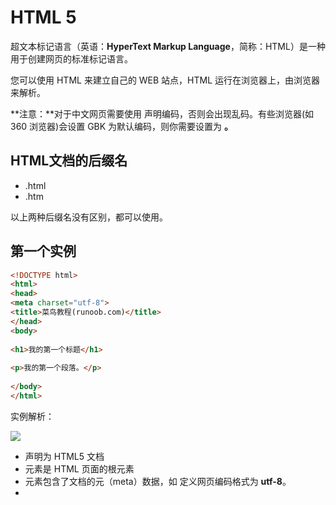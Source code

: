 # HTML 5

超文本标记语言（英语：**HyperText Markup Language**，简称：HTML）是一种用于创建网页的标准标记语言。

您可以使用 HTML 来建立自己的 WEB 站点，HTML 运行在浏览器上，由浏览器来解析。

**注意：**对于中文网页需要使用 **<meta charset="utf-8">** 声明编码，否则会出现乱码。有些浏览器(如 360 浏览器)会设置 GBK 为默认编码，则你需要设置为 **<meta charset="gbk">。**

## HTML文档的后缀名

- .html
- .htm

以上两种后缀名没有区别，都可以使用。

## 第一个实例

```html
<!DOCTYPE html>
<html>
<head>
<meta charset="utf-8">
<title>菜鸟教程(runoob.com)</title>
</head>
<body>
 
<h1>我的第一个标题</h1>
 
<p>我的第一个段落。</p>
 
</body>
</html>
```

实例解析：

![](https://www.runoob.com/wp-content/uploads/2013/06/02A7DD95-22B4-4FB9-B994-DDB5393F7F03.jpg)

- **<!DOCTYPE html>** 声明为 HTML5 文档
- **<html>** 元素是 HTML 页面的根元素
- **<head>** 元素包含了文档的元（meta）数据，如 **<meta charset="utf-8">** 定义网页编码格式为 **utf-8**。
- **<title>** 元素描述了文档的标题
- **<body>** 元素包含了可见的页面内容
- **<h1>** 元素定义一个大标题
- **<p>** 元素定义一个段落

**注：**在浏览器的页面上使用键盘上的 F12 按键开启调试模式，就可以看到组成标签。

## 什么是HTML?

HTML 是用来描述网页的一种语言。

- HTML 指的是超文本标记语言: **H**yper**T**ext **M**arkup **L**anguage
- HTML 不是一种编程语言，而是一种**标记**语言
- 标记语言是一套**标记标签** (markup tag)
- HTML 使用标记标签来**描述**网页
- HTML 文档包含了HTML **标签**及**文本**内容
- HTML文档也叫做 **web 页面**

## HTML 标签

HTML 标记标签通常被称为 HTML 标签 (HTML tag)。

- HTML 标签是由 *尖括号* 包围的关键词，比如 <html>
- HTML 标签通常是 *成对出现* 的，比如  `<b>` 和 `</b>`
- 标签对中的第一个标签是 *开始标签*，第二个标签是 *结束标签*
- 开始和结束标签也被称为 *开放标签* 和 *闭合标签*

`<标签>内容</标签>`

## HTML 网页结构

下面是一个可视化的HTML页面结构：

![image-20220809163853558](https://s2.loli.net/2022/08/09/tQkXIyfFT3cNmlj.png)

**Tips：**  只有 <body> 区域 (白色部分) 才会在浏览器中显示。

## HTTP

超文本传输协议：HyperText Transfer Protocol

## HTML版本

从初期的网络诞生后，已经出现了许多HTML版本:

| 版本      | 发布时间 |
| :-------- | :------- |
| HTML      | 1991     |
| HTML+     | 1993     |
| HTML 2.0  | 1995     |
| HTML 3.2  | 1997     |
| HTML 4.01 | 1999     |
| XHTML 1.0 | 2000     |
| HTML5     | 2012     |
| XHTML5    | 2013     |

## <!DOCTYPE> 声明

<!DOCTYPE>声明有助于浏览器中正确显示网页。

网络上有很多不同的文件，如果能够正确声明HTML的版本，浏览器就能正确显示网页内容。

doctype 声明是不区分大小写的，以下方式均可：

```html
<!DOCTYPE html>

<!DOCTYPE HTML>

<!doctype html>

<!Doctype Html>
```

## 通用声明

```html
HTML5

<!DOCTYPE html>

HTML 4.01

<!DOCTYPE HTML PUBLIC "-//W3C//DTD HTML 4.01 Transitional//EN"
"http://www.w3.org/TR/html4/loose.dtd">

XHTML 1.0

<!DOCTYPE html PUBLIC "-//W3C//DTD XHTML 1.0 Transitional//EN"
"http://www.w3.org/TR/xhtml1/DTD/xhtml1-transitional.dtd">
```

查看完整网页声明类型 [DOCTYPE 参考手册](https://www.runoob.com/tags/tag-doctype.html)。

## 字符集

<meta charset="utf-8">

字符集用 `meta` 标签定义，meta 表示”元“。”元“配置就是表示基本的配置项目。

`meta` 还可以设置关键字和页面描述

```html
<meta name="description"
    content="腾讯网从2003年创立至今，已经成为集新闻信息，区域垂直生活服务、社会化媒体资讯和产品为一体的互联网媒体平台。腾讯网下设新闻、科技、财经、娱乐、体育、汽车、时尚等多个频道，充分满足用户对不同类型资讯的需求。同时专注不同领域内容，打造精品栏目，并顺应技术发展趋势，推出网络直播等创新形式，改变了用户获取资讯的方式和习惯。" />
```

```html
<meta name="" content="" />
```

## head

`<head>` 标签用于定义文档的头部，它是所有头部元素的容器。

`<head>` 中的元素可以引用脚本、指示浏览器在哪里找到样式表，提供元素等等。

以下标签可以用在 head 部分：<basc> , <link> , <meta> , <script> , <style> , <title> 

其中 `<title>` 是 head 部分唯一必须的部分。

## meta

- **声明网页解析编码格式**

```html
<meta charset="utf-8">
```

- **网页自适应**

```html
<meta name="viewport" content="width=device-width, initial-scale=1.0"
```

- **搜索优化**

```html
<mata name="keywords" content="Web开发,HTML5,CSS3">
<meta name="description" content="实例演示，描述内容。">
<meta name="author" content = "Jacob-xyb">
```

- **网页自动跳转**

```html
<meta http-equiv="refresh" content="5"; https://space.bilibili.com/12502993>
```





# HTML 基础

## HTML 语法特性

1. HTML 对换行不敏感，对 tab 不敏感，只在乎标签的嵌套结构。
2. 空白折叠现象：HTML中的所有文字之间，如果有空格，换行，tab 都将被折叠为一个空格显示。

## HTML h1-h6

HTML 标题（Heading）是通过<h1> - <h6> 标签来定义的。

```html
<!DOCTYPE html>
<html>
<head>
<meta charset="utf-8">
<title>Jacob-xyb</title>
</head>
<body>

<h1>这是标题 1</h1>
<h2>这是标题 2</h2>
<h3>这是标题 3</h3>
<h4>这是标题 4</h4>
<h5>这是标题 5</h5>
<h6>这是标题 6</h6>

</body>
</html>
```

### HTML 水平线

`<hr>` 标签在 HTML 页面中创建水平线。

hr 元素可用于分隔内容。

### HTML 注释

可以将注释插入 HTML 代码中，这样可以提高其可读性，使代码更易被人理解。浏览器会忽略注释，也不会显示它们。

注释写法如下:

```html
<!-- 这是一个注释 -->
```

### HTML 标题大小与字体大小的关系

```html
<!DOCTYPE html>
<html>
    <head>
        <meta http-equiv="Content-Type" content="text/html;charset=UTF-8">
        <title>Document</title>
    </head>
    <h1>这是1号标题</h1>
    <font size="6">这是6号字体文本</font>

    <h2>这是2号标题</h2>
    <font size="5">这是5号字体文本</font>

    <h3>这是3号标题</h3>
    <font size="4">这是4号字体文本</font>

    <h4>这是4号标题</h4>
    <font size="3">这是3号字体文本</font>

    <h5>这是5号标题</h5>
    <font size="2">这是2号字体文本</font>

    <h6>这是6号标题</h6>
    <font size="1">这是1号字体文本</font>
</html>
```

![image-20220811231933054](https://s2.loli.net/2022/08/11/eioMubz6rUOQBfJ.png)

## HTML 段落

HTML 段落是通过标签 <p> 来定义的。

**p** 是指：段落 **paragraph**

HTML 标签是分等级的，HTML 将所有的标签分为两种：容器级和文本级。

容器级标签：可以放置任何内容；

文本级标签：只能放置**文字**、**图片**、**表单**元素。

```html
<!DOCTYPE html>
<html>
<head>
<meta charset="utf-8">
<title>Jacob-xyb</title>
</head>
<body>

<p>这是一个段落。</p>
<p>这是一个段落。</p>
<p>这是一个段落。</p>

</body>
</html>
```

### 段落是不能嵌套的

如果将代码写成这样：

```html
<!DOCTYPE html>
<html>
<head>
<meta charset="utf-8">
<title>Jacob-xyb</title>
</head>
<body>

<p>这是一个段落。</p>
<p>段落是不能嵌套的
    <h1>这是一个h1标题</h1>
</p>
<p>这是一个段落。</p>
<p>这是一个段落。</p>

</body>
</html>
```

在浏览器中会自动改变源码：

![image-20220811200630224](https://s2.loli.net/2022/08/11/glAbCLDqpOEm64x.png)

上述案例是遇到 `<h>` 会自动帮助补全 `<p>`

但是如果 `</h>` 后直接接文字就会出现无法意料的情况：

```html
<!DOCTYPE html>
<html>
<head>
<meta charset="utf-8">
<title>Jacob-xyb</title>
</head>
<body>

<p>这是一个段落。</p>
<p>段落是不能嵌套的
    <h1>这是一个h1标题</h1>
</p>
<p><h2>这是一个h2标题</h2>
检查是否能正常显示</p>
<p>这是一个段落。</p>

</body>
</html>
```

![image-20220811201742953](https://s2.loli.net/2022/08/11/RxwP5eqMo4DrJzZ.png)

虽然能正常显示网页，但是浏览器处理的源码格式已经乱了：

![image-20220811201837030](https://s2.loli.net/2022/08/11/Iku1CplfUOnGENY.png)

## HTML 图像

HTML 图像是通过标签 <img> 来定义的.

页面上能够插入的图片类型：jpg(jpeg)、gif、png、bmp

不能插入的图片类型：psd、ai

**q1:为什么 img 是单标签而不是标签对？**

因为如果是标签对，里面就包含内容，标签对就是对内容增加语义，而图片就是一个图片。

```html
<!DOCTYPE html>
<html>
<head>
<meta charset="utf-8">
<title>Jacob-xyb</title>
</head>
<body>

<img src="./images/github_logo.png" alt="github logo"/>

</body>
</html>
```

**注意：** 图像的名称和尺寸是以属性的形式提供的。

### HTML 图像属性

**src**: 就是图像的来源；

**alt**: [alternate 替代] 当这个图片无法被显示时，出现的替代文字（有的浏览器不支持）

## HTML 元素

HTML 文档由 HTML 元素定义。

| 开始标签 *               | 元素内容     | 结束标签 * |
| :----------------------- | :----------- | :--------- |
| `<p>`                    | 这是一个段落 | `</p>`     |
| `<a href="default.htm">` | 这是一个链接 | `</a>`     |
| `<br>`  [blank row]      | 换行         |            |

**Tips:** 开始标签常被称为**起始标签（opening tag）**，结束标签常称为**闭合标签（closing tag）**。

### HTML 元素语法

- HTML 元素以**开始标签**起始
- HTML 元素以**结束标签**终止
- **元素的内容**是开始标签与结束标签之间的内容
- 某些 HTML 元素具有**空内容（empty content）**
- 空元素**在开始标签中进行关闭**（以开始标签的结束而结束）
- 大多数 HTML 元素可拥有**属性**

### 嵌套的 HTML 元素

大多数 HTML 元素可以嵌套（HTML 元素可以包含其他 HTML 元素）。

HTML 文档由相互嵌套的 HTML 元素构成。

### HTML 文档实例解析

```html
<!DOCTYPE html>
<html>

<body>
<p>这是第一个段落。</p>
</body>

</html>
```

以上实例包含了三个 HTML 元素。

- `<p>` 元素:

```html
<p>这是第一个段落。</p>
```

这个 <p> 元素定义了 HTML 文档中的一个段落。
这个元素拥有一个开始标签 <p> 以及一个结束标签 </p>.
元素内容是: 这是第一个段落。

- `<body>` 元素:

```html
<body>
<p>这是第一个段落。</p>
</body>
```

<body> 元素定义了 HTML 文档的主体。
这个元素拥有一个开始标签 <body> 以及一个结束标签 </body>。
元素内容是另一个 HTML 元素（p 元素）。

- `<html>`  元素：

```html
<html>

<body>
<p>这是第一个段落。</p>
</body>

</html>
```

<html> 元素定义了整个 HTML 文档。
这个元素拥有一个开始标签 <html> ，以及一个结束标签 </html>.
元素内容是另一个 HTML 元素（body 元素）。

### 不要忘记结束标签

即使您忘记了使用结束标签，大多数浏览器也会正确地显示 HTML：

<p>这是一个段落<p>这是一个段落

以上实例在浏览器中也能正常显示，因为关闭标签是可选的。

但不要依赖这种做法。忘记使用结束标签会产生不可预料的结果或错误。

## HTML 超级链接

一个网站，是由很多HTML网页组成的。 HTML 网页之间能够相互跳转，点击超链接，形成“网”。

`<a href="default.htm"> </a>`

**a**: [anchor 锚]

**href**: [hypertext reference 超文本地址] 

**title**: 悬停文本

**target**:  "_blank" 新弹窗；

```html
<!DOCTYPE html>
<html>
<head>
<meta charset="utf-8">
<title>Jacob-xyb</title>
</head>
<body>

<a href="005_HTML图像.html">这是一个超链接</a>
<br>
<a href="005_HTML图像.html" title="这也是个超链接" target="_blank"><img src="images/github_logo.png" alt=""></a>


</body>
</html>
```

## HTML 页面锚点

```html
<!DOCTYPE html>
<html>
<head>
	<meta http-equiv="Content-Type" content="text/html;charset=UTF-8">
	<title>Document</title>
</head>
<body>
	<a href="#工作经验">点击我就查看工作经验</a>
	<a href="#wdzp">点击我就查看我的作品</a>

	<h1>个人简介</h1>
	<h2>基本信息</h2>
	<p>基本信息基本信息... 基本信息基本信息</p>

	<h2><a id="工作经验">工作经验</a></h2>
	<p>工作经验工作经验...工作经验工作经验</p>

	<h2><a name="wdzp">我的作品</a></h2>
	<p>我的作品我的作品...我的作品我的作品</p>
</body>
</html>
```

## HTML 样式

style 元素可以出现在 HTML 文档中的各个部分，一个文档可以包含多个 style 元素

### HTML 的 style 属性

style 属性的作用：

**提供了一种改变所有 HTML 元素的样式的通用方法。**

样式是 HTML 4 引入的，它是一种新的首选的改变 HTML 元素样式的方式。通过 HTML 样式，能够通过使用 style 属性直接将样式添加到  HTML 元素，或者间接地在独立的样式表中（CSS 文件）进行定义。

**不赞成使用的标签和属性**

在 HTML 4 中，有若干的标签和属性是被废弃的。被废弃（Deprecated）的意思是在未来版本的 HTML 和 XHTML  中将不支持这些标签和属性。

这里传达的信息很明确：请避免使用这些被废弃的标签和属性！

**应该避免使用下面这些标签和属性：**

| 标签                 | 描述               |
| -------------------- | ------------------ |
| <center>             | 定义居中的内容。   |
| <font> 和 <basefont> | 定义 HTML 字体。   |
| <s> 和 <strike>      | 定义删除线文本     |
| <u>                  | 定义下划线文本     |
| **属性**             | **描述**           |
| align                | 定义文本的对齐方式 |
| bgcolor              | 定义背景颜色       |
| color                | 定义文本颜色       |

对于以上这些标签和属性：请使用样式代替！

```html
<!DOCTYPE html>
<html>
    <head>
        <meta charset="utf-8">
    </head>
    <!-- <body bgcolor="red"> -->
    <body>
        <h1>标题不赞成使用的标签和属性</h1>
        <center> 居中的文本 </center>
        <font color="red">文本加颜色(暂时不知道如何加背景色)</font>
        <h5><font face="verdana">设置字体</font></h5>
        <p><font face="arial" color="red" size="5">设置字体大小</font></p>
        <h1>标题对应的样式写法</h1>
        <p style="text-align:center">居中的文本</p>
        <p style="background-color:red;color:yellow">文本加颜色和背景色</p>
        <h5 style="font-family:verdana">设置字体</h5>
        <p style="font-family:arial;color:red;font-size:20px;">设置字体大小</p>
    </body>
</html>
```

![image-20220813172238083](https://s2.loli.net/2022/08/13/ZA6jGepTPLB4wfC.png)

### HTML5 的 style 属性

| 属性   | 值                                                           | 描述                                                         |
| ------ | ------------------------------------------------------------ | ------------------------------------------------------------ |
| media  | screen、tty、tv、projection、handheld、print、braille、aural、all | 指定样式适用的，媒体                                         |
| scoped | scoped                                                       | 指定样式的作用范围(如果使用该属性，则样式仅仅应用到 style 元素的父元素及其子元素) |
| type   | text/css                                                     | 指定样式的类型                                               |

## HTML 列表

### 无序列表

无序列表是一个项目的列表，此列项目使用粗体圆点（典型的小黑圆圈）进行标记。

无序列表始于 <ul> 标签。每个列表项始于 <li>。

**ul**: [unordered list 无序列表]

**li**: [list item 列表项]

```html
<ul>
<li>Coffee</li>
<li>Milk</li>
</ul>
```

实例：

```html
<!DOCTYPE html>
<html>
<head>
    <meta charset="utf-8">
	<title>Document</title>
</head>
<body>
	<h3>习大大专著</h3>
	<ul>
		<li>
			<h4>习近平谈治国理政</h4>
			<p>¥49.00</p>
			<p>《习近平谈治国理政》谈中国、论世界，为各国读者开启了一扇观察和感知中国的窗口。阅读这本书，可以了解以习近平同志为总书记的党中央治国理念和执政方略，品味悠长醇厚的中国历史文化，感受当</p>
		</li>
		<li>
			<h4>习近平用典</h4>
			<p>¥23.60</p>
			<p>人民日报社社长杨振武主持编写并作序，人民日报社副总编辑卢新宁组织撰写解读文字，旨在对习近平总书记重要讲话（文章）引用典故的现实意义进行解读，对典故的背景义</p>
		</li>
		<li>
			<h4>摆脱贫困</h4>
			<p>26.00</p>
			<p>追本溯源 融会贯通	深入学习贯彻习近平总书记系列重要讲话精神	推动学习贯彻向广度深度拓展	习近平总书记**部个人专著	时隔22年后重印发行</p>
		</li>
	</ul>
</body>
</html>
```

![image-20220813222246961](https://s2.loli.net/2022/08/13/7aRVnPTHOuvJhbt.png)

### 有序列表

同样，有序列表也是一列项目，列表项目使用数字进行标记。

有序列表始于 <ol> 标签。每个列表项始于 <li> 标签。

**ol**: [ordered list 有序列表]

**li**: [list item 列表项]

```html
<ol>
<li>Coffee</li>
<li>Milk</li>
</ol>
```

### 定义列表

自定义列表不仅仅是一列项目，而是项目及其注释的组合。

自定义列表以 <dl> 标签开始。每个自定义列表项以 <dt> 开始。每个自定义列表项的定义以 <dd>  开始。

**dl**: [definition list 定义列表] 

**dt**: [definition title 定义标题]

**dd**: [definition description 定义表述词]

```html
<dl>
<dt>Coffee</dt>
<dd>Black hot drink</dd>
<dt>Milk</dt>
<dd>White cold drink</dd>
</dl>
```

**注意：** 定义列表的列表项内部可以使用段落、换行符、图片、链接以及其他列表等等。


## HTML 块 和 内联

**可以通过 <div> 和 <span> 将 HTML 元素组合起来。**

### HTML 块元素

大多数 HTML 元素被定义为块级元素或内联元素。

编者注：“块级元素”译为 block level element，“内联元素”译为 inline element。

块级元素在浏览器显示时，通常会以新行来开始（和结束）。

例子：<h1>, <p>, <ul>, <table>

### HTML 内联元素

内联元素在显示时通常不会以新行开始。

例子：<b>, <td>, <a>, <img>

## HTML div 和 span

**HTML <div> 元素是块级元素，它是可用于组合其他 HTML 元素的容器。**

<div> 元素没有特定的含义。除此之外，由于它属于块级元素，浏览器会在其前后显示折行。

如果与 CSS 一同使用，<div> 元素可用于对大的内容块设置样式属性。

`<div>` 元素的另一个常见的用途是文档布局。它取代了使用表格定义布局的老式方法。使用 <table>  元素进行文档布局不是表格的正确用法。<table> 元素的作用是显示表格化的数据。

**HTML <span> 元素是内联元素，可用作文本的容器。**

<span> 元素也没有特定的含义。

当与 CSS 一同使用时，<span> 元素可用于为部分文本设置样式属性。

## HTML 类

对 HTML 进行分类（设置类），使我们能够为元素的类定义 CSS 样式。

为相同的类设置相同的样式，或者为不同的类设置不同的样式。

```html
<!DOCTYPE html>
<html>

<head>
    <style>
        .cities {
            background-color: black;
            color: white;
            margin: 20px;
            padding: 20px;
        }
    </style>
</head>

<body>
    <div class="cities">
        <h2>London</h2>
        <p>
            London is the capital city of England.<br>
            It is the most populous city in the United Kingdom,
            with a metropolitan area of over 13 million inhabitants.
        </p>
    </div>
</body>

</html>
```

## HTML 布局

### 使用 <div> + css 元素的 HTML 布局

注释：<div> 元素常用作布局工具，因为能够轻松地通过 CSS 对其进行定位。

这个例子使用了四个 <div> 元素来创建多列布局：

```html
<!DOCTYPE html>
<html>

<head>
    <meta charset="utf-8">
</head>
<style>
    #header {
        background-color: black;
        color: white;
        text-align: center;
        padding: 5px;
    }

    #nav {
        line-height: 30px;
        background-color: #eeeeee;
        height: 300px;
        width: 100px;
        float: left;
        padding: 5px;
    }

    #section {
        width: 350px;
        float: left;
        padding: 10px;
    }

    #footer {
        background-color: black;
        color: white;
        clear: both;
        text-align: center;
        padding: 5px;
    }
</style>

<body>
    <div id="header">
        <h1>City Gallery</h1>
    </div>
    <div id="nav">
        London<br>
        Paris<br>
        Tokyo<br>
    </div>
    <div id="section">
        <h1>London</h1>
        <p>
            London is the capital city of England. It is the most populous city in the United Kingdom,
            with a metropolitan area of over 13 million inhabitants.
        </p>
        <p>
            Standing on the River Thames, London has been a major settlement for two millennia,
            its history going back to its founding by the Romans, who named it Londinium.
        </p>
    </div>
    <div id="footer">
        Copyright W3School.com.cn
    </div>
</body>
```

![image-20220814151619258](https://s2.loli.net/2022/08/14/meS5vGkc6fJRZpW.png)

### 使用 HTML5 的网站布局

HTML5 提供的新语义元素定义了网页的不同部分：

**HTML5 语义元素**

| 标签    | 语义                           |
| ------- | ------------------------------ |
| header  | 定义文档或节的页眉             |
| nav     | 定义导航链接的容器             |
| section | 定义文档中的节                 |
| article | 定义独立的自包含文章           |
| aside   | 定义内容之外的内容（比如侧栏） |
| footer  | 定义文档或节的页脚             |
| details | 定义额外的细节                 |
| summary | 定义 details 元素的标题        |

这个例子使用 <header>, <nav>, <section>, 以及 <footer>  来创建多列布局：

```html
<style>
    header {
        background-color: black;
        color: white;
        text-align: center;
        padding: 5px;
    }

    nav {
        line-height: 30px;
        background-color: #eeeeee;
        height: 300px;
        width: 100px;
        float: left;
        padding: 5px;
    }

    section {
        width: 350px;
        float: left;
        padding: 10px;
    }

    footer {
        background-color: black;
        color: white;
        clear: both;
        text-align: center;
        padding: 5px;
    }
</style>

<body>

    <header>
        <h1>City Gallery</h1>
    </header>

    <nav>
        London<br>
        Paris<br>
        Tokyo<br>
    </nav>

    <section>
        <h1>London</h1>
        <p>
            London is the capital city of England. It is the most populous city in the United Kingdom,
            with a metropolitan area of over 13 million inhabitants.
        </p>
        <p>
            Standing on the River Thames, London has been a major settlement for two millennia,
            its history going back to its founding by the Romans, who named it Londinium.
        </p>
    </section>

    <footer>
        Copyright W3School.com.cn
    </footer>

</body>
```

实现效果与上述一模一样

### 使用表格的 HTML 布局

注释：<table> 元素不是作为布局工具而设计的。

<table> 元素的作用是显示表格化的数据。

使用 <table> 元素能够取得布局效果，因为能够通过 CSS 设置表格元素的样式：

```html
<style>
    table.lamp {
        width: 100%;
        border: 1px solid #d4d4d4;
    }

    table.lamp th,
    td {
        padding: 10px;
    }

    table.lamp td {
        width: 40px;
    }
</style>

<body>
    <table class="lamp">
        <tr>
            <th>
                <img src="./images/github_logo.png" alt="Note">
            </th>
            <td>
                The table element was not designed to be a layout tool.
            </td>
        </tr>
    </table>
</body>
```

![image-20220814152614911](https://s2.loli.net/2022/08/14/abtUiV7WBJjdNS9.png)

## HTML label标签

label 可以起到一个绑定的作用

```html
<!DOCTYPE html>
<html>

<head>
    <meta charset="utf-8">
    <title>Document</title>
</head>

<body>
    <p>
        请选择你的性别：
        <input type="radio" name="sex" id="nan" /> <label for="nan">男</label>
        <input type="radio" name="sex" id="nv" /> <label for="nv">女</label>
    </p>
    <p>
        <input type="checkbox" id="kk" />
        <label for="kk">10天内免登陆</label>
    </p>
    <p>
        <label for="xingming">姓名：</label>
        <input type="text" id="xingming" />
    </p>
</body>

</html>
```

## HTML字符实体

用常用字符表示这些符号的方式。

## prep

`<pre>` 标签用于定义预格式化的文本。

pre 元素中的文本通常会保留空格和换行符，而文本自身也会呈现为等宽字体。

```html
<!DOCTYPE html>
<html>
<head>
    <meta charset="utf-8">
    <title>鱼C-零基础入门学习Web（Html5+Css3）</title>
</head>
<body>
    <pre>
    pre 元素中的文本通常会保留空格   和

换行符，而文本自身也会呈现为等宽字体。
    </pre>
</body>
</html>
```

## code

## q

`<q>` 标签定义较短的引用。

浏览器通常会在引用内容的两侧添加引号。

**注意:**

`<q>` 标签在本质上与[``](https://man.ilovefishc.com/pageHTML5/blockquote.html) 是一样的。不同之处在于它们的显示和应用。

`<q>` 标签用于简短的行内引用。如果需要引用较长的内容，建议使用 `<blockquote>` 标签。

## cite

`<cite>` 标签定义作品（比如书籍、歌曲、电影、电视节目、绘画、雕塑等）的标题。

## abbr

`<abbr>` 标签定义简称或缩写，比如 “WWW” 或 “NATO”。

通过对缩写进行标记，能够为浏览器、拼写检查和搜索引擎提供有用的信息。

```html
<!DOCTYPE HTML>
<html>
<head>
    <meta charset="UTF-8">
    <title>鱼C-零基础入门学习Web（Html5+Css3）</title>
</head>
<body>
    The <abbr title="鱼C工作室">FishC</abbr> was founded in 2010.
</body>
</html>
```

## dfn

`<dfn>` 标签表现定义中的术语。

术语又称技术名词，是在特定专业领域中一般概念的词语指称，一个术语表示一个概念。

```html
<!DOCTYPE html>
<html>
<head>
    <meta charset="utf-8">
    <title>鱼C-零基础入门学习Web（Html5+Css3）</title>
</head>
<body>
    <dfn>HTML</dfn>是一门用于创建网页的标准标记语言。
</body>
</html>
```

![image-20220903145459187.png](https://s2.loli.net/2022/09/03/ypLwHnokE36tvFq.png)

## address

`<address>` 标签定义文档或文章的作者/拥有者的联系信息。

**注意:**

如果 `<address>` 位于 [``](https://man.ilovefishc.com/pageHTML5/body.html) 标签内，则它表示文档的联系信息。

如果 `<address>` 位于[``](https://man.ilovefishc.com/pageHTML5/article.html) 标签内，则它表示文章的联系信息。

```html
<!DOCTYPE html>
<html>
<head>
    <meta charset="UTF-8">
    <title>鱼C-零基础入门学习Web（Html5+Css3）</title>
</head>
<body>
    <address>
        <strong>联系我们</strong><br>
        邮箱：<a href="mailto:fishc_service@126.com">fishc_service@126.com</a>.<br>
        旺旺：dingdingjiayu<br>
        微信：FishC_Studio（公众号）<br>
    </address>
</body>
</html>
```

![image.png](https://s2.loli.net/2022/09/03/q7HELytckIUfCdj.png)

## ruby、rt、rp

`<ruby>` 标签定义注音符号。

**注意：**

ruby 元素需要与 [rt](https://man.ilovefishc.com/pageHTML5/rt.html) 元素和 [rp](https://man.ilovefishc.com/pageHTML5/rp.html) 元素搭配使用。

其中，[rt](https://man.ilovefishc.com/pageHTML5/rt.html) 元素用来标记注音符号，[rp](https://man.ilovefishc.com/pageHTML5/rp.html) 元素则用来标记当浏览器不支持 ruby 元素时所显示的内容。

```html
<!DOCTYPE html>
<html>
<head>
    <meta charset='utf-8'>
    <title>鱼C-零基础入门学习Web（Html5+Css3）</title>
</head>
<body>
    <ruby>
        小 <rp>(</rp><rt>xiǎo</rt><rp>)</rp>
        甲 <rp>(</rp><rt>jiǎ</rt><rp>)</rp>
        鱼 <rp>(</rp><rt>yú</rt><rp>)</rp>
    </ruby>
</body>
</html>
```

![image.png](https://s2.loli.net/2022/09/03/g3R7XshVUvQBlT1.png)

## bdo

`bdo` 标签修改默认的文本方向。

| 属性 | 值       | 描述                                                         |
| ---- | -------- | ------------------------------------------------------------ |
| dir  | ltr、rtl | 定义文字的方向（ltr -> left to right；rtl -> right to left） |

```html
<!DOCTYPE html>
<html>
<head>
    <meta charset="UTF-8">
    <title>鱼C-零基础入门学习Web（Html5+Css3）</title>
</head>
<body>
    <p>正常：Welcome to FishC.com</p>
    <p>
        如果鱼油的浏览器支持 bi-directional override (bdo)，下一行会从右向左输出 (rtl)；
    </p>
    <bdo dir="rtl">
        Welcome to FishC.com
    </bdo>
</body>
</html>
```

![image.png](https://s2.loli.net/2022/09/03/NwRtiuxHk5TKLIB.png)

## strong

`<strong>` 标签用于定义表示重要的文本。

表现出加粗的样式

提示：如果只是为了达到某种视觉效果而使用这个标签的话，强烈建议使用 CSS 代替，不要用 `b`。

## em

`<em>` 标签用于定义表示强调的文本。

表现出倾斜的样式

提示：如果只是为了达到某种视觉效果而使用这个标签的话，强烈建议使用 CSS 代替，不要用 `i` 。

## del、ins

`<del>`标签用于定义文已被删除的文本。

请与 `ins`  标签配合使用，来描述文档中的更新和修正。

| 属性     | 值                     | 描述                                                   |
| -------- | ---------------------- | ------------------------------------------------------ |
| cite     | URL                    | 指向另外一个文档的 URL，此文档可解释文本被删除的原因。 |
| datetime | YYYY-MM-DDThh:mm:ssTZD | 定义文本被删除的日期和时间。                           |

```html
<!DOCTYPE html>
<html>
<head>
    <meta charset="UTF-8">
    <title>鱼C-零基础入门学习Web（Html5+Css3）</title>
</head>
<body>
    <p>从今天起，鱼C论坛的域名从 <del>bbs.fishc.com</del> 变成 <ins>fishc.com.cn</ins>，官网从 <del>www.fishc.com</del> 变成 <ins>ilovefishc.com</ins></p>
    <p>不过你们要是觉得以前的域名布局比较好，也依旧可以访问旧的域名，它会自动进行跳转。</p>
</body>
</html>
```

![image.png](https://s2.loli.net/2022/09/04/VPm2Sb5OEqFAGI9.png)

## mark

`<mark>` 标签用于定义带有标记的文本。

黄底标记

## sub、sup

上下标文本

```html
<!DOCTYPE html>
<html>
<head>
    <meta charset="utf-8">
    <title>鱼C-零基础入门学习Web（Html5+Css3）</title>
</head>
<body>
    <p>这个文本包含 <sub>sub-下标</sub>文本。</p>
    <p>这个文本包含 <sup>sup-上标</sup> 文本。</p>
</body>
</html>
```

![image.png](https://s2.loli.net/2022/09/04/ta81YJ25PkuwKon.png)

## small

`<small>` 标签用于定义更小字体的文本（比如旁注）。

# HTML 链接

## \<a>

HTML 链接是通过标签 <a> 来定义的。

```html
<!DOCTYPE html>
<html>
<head>
<meta charset="utf-8">
<title>Jacob-xyb</title>
</head>
<body>

<a href="https://github.com/Jacob-xyb">这是一个链接使用了 href 属性</a>

</body>
</html>
```

**提示:**在 href 属性中指定链接的地址。

## \<link>

`<link>` 标签用于指定外部资源。

link 元素最常见的用途是链接样式表。

**注意：**

- link 元素定义了 6 个属性，其中 rel 属性是必选的，它说明了当前文档与被链接资源之间的关系。

| 属性                                                        | 值                                                           | 描述                                     |
| ----------------------------------------------------------- | ------------------------------------------------------------ | ---------------------------------------- |
| href                                                        | URL                                                          | 指定被链接资源的 URL。                   |
| hreflang                                                    | language_code                                                | 指定被链接资源使用的语言。               |
| sizes                                                       | HeightxWidth                                                 | 指定图标的大小（比如 `sizes="16x16"`）。 |
| [`media`](https://man.ilovefishc.com/pageHTML5/media1.html) | media_query                                                  | 指定被链接的资源将被显示到什么设备上。   |
| [`rel`](https://man.ilovefishc.com/pageHTML5/rel.html)      | alternate、author、help、icon、licence、next、pingback、prefetch、prev、search、sidebar、stylesheet、tag | 指定当前文档与被链接资源之间的关系。     |
| [`type`](https://man.ilovefishc.com/pageHTML5/type1.html)   | MIME_type                                                    | 规定被链接文档的 MIME 类型。             |

最常见用例：

```html
<!DOCTYPE html>
<html lang="en">
<head>
    <meta charset="UTF-8">
    <link rel="stylesheet" type="text/css" href="css/fishc.css" >
</head>
<body>
    <h1>我通过外部样式表进行格式化。</h1>
</body>
</html>
```

# HTML 表格 \<table>

## table 简介

`<table>` 标签用于定义 HTML 表格。

简单的 HTML 表格由 table 元素以及一个或多个 [`tr`](https://man.ilovefishc.com/pageHTML5/tr.html) 、[`th`](https://man.ilovefishc.com/pageHTML5/th.html) 或 [`td`](https://man.ilovefishc.com/pageHTML5/td.html) 标签组成。

tr 元素定义表格中的行，th 元素定义表格中的表头，td 元素定义表格中的单元格。

更复杂的 HTML 表格也可能包括 `<caption>` 、`<col>`  、 [`<colgroup>`](https://man.ilovefishc.com/pageHTML5/colgroup.html) 、[`<thead>`](https://man.ilovefishc.com/pageHTML5/thead.html) 、[`<tfoot>`](https://man.ilovefishc.com/pageHTML5/tfoot.html) 以及 [`<tbody>`](https://man.ilovefishc.com/pageHTML5/tbody.html) 元素。

```html
<body>
    <table>
        <tr>
            <th>ISBN</th>
            <th>Title</th>
        </tr>
        <tr>
            <td>3476896</td>
            <td>零基础入门学习Web（Html5+Css3）</td>
        </tr>
        <tr>
            <td>2489604</td>
            <td>零基础入门学习Web（JavaScript）</td>
        </tr>
    </table>
</body>
```

```css
table, th, td {
    border: 1px solid black;
}

table {
    border-collapse: collapse;
}
```

![image.png](https://s2.loli.net/2022/09/07/LxuqzrsD91dAQbG.png)

## \<tr>

`<tr>` 标签用于定义 HTML 表格中的行。

tr 元素包含一个或多个 [`th`](https://man.ilovefishc.com/pageHTML5/th.html) 或 [`td`](https://man.ilovefishc.com/pageHTML5/td.html) 元素。

## \<th>

`<th>` 标签用于定义表格内的表头单元格。

th 元素内部的文本通常会呈现为居中的粗体文本

| 属性    | 值                           | 描述                                           |
| ------- | ---------------------------- | ---------------------------------------------- |
| scope   | col、colgroup、row、rowgroup | 规定表头单元格是否是行、列、行组或列组的头部。 |
| headers | header_id                    | 规定与表头单元格相关联的一个或多个表头单元格。 |
| colspan | number                       | 规定表头单元格可横跨的列数。                   |
| rowspan | number                       | 规定表头单元格可横跨的行数。                   |

## table 边界融合(坍塌)

```css
table {
	border-collapse: collapse;
}
```

# HTML 表单

## \<form>

`<form>` 标签用于为用户输入创建 HTML 表单。用于向服务器传输数据。

表单能够包含 input 元素，比如文本字段、复选框、单选框、提交按钮等等。

表单还可以包含 menus、textarea、fieldset、legend 和 label 元素。

| 属性           | 值                                                           | 描述                                                         |
| -------------- | ------------------------------------------------------------ | ------------------------------------------------------------ |
| accept-charset | charset_list                                                 | 规定服务器可处理的表单数据字符集。                           |
| action         | URL                                                          | 规定当提交表单时向何处发送表单数据。                         |
| autocomplete   | on、off                                                      | 规定是否启用表单的自动完成功能。                             |
| enctype        | application/x-www-form-urlencoded、multipart/form-data、text/plain | 规定在发送表单数据之前如何对其进行编码：application/x-www-form-urlencoded在发送前编码所有字符（默认）（空格被编码为“+”，特殊字符被编码为ASCII十六进制字符）multipart/form-data 不对字符编码。在使用包含文件上传控件的表单时，必须使用该值text/plain 空格转换为 “+” 加号，但不对特殊字符编码 |
| method         | get、post                                                    | 规定用于发送 form-data 的 HTTP 方法。                        |
| name           | form_name                                                    | 规定表单的名称。                                             |
| novalidate     | novalidate                                                   | 如果使用该属性，则提交表单时不进行验证。                     |
| target         | _blank、_self、_parent、_top、framename                      | 规定在何处打开 action URL。                                  |

HTML <form> 元素，已设置所有可能的属性，是这样的：

```html
<form action="action_page.php" method="GET" target="_blank" accept-charset="UTF-8"
ectype="application/x-www-form-urlencoded" autocomplete="off" novalidate>
.
form elements
 .
</form> 
```

---

**HTML 表单包含表单元素。**

表单元素指的是不同类型的 input 元素、复选框、单选按钮、提交按钮等等。

## \<input>

*<input>* 元素是最重要的*表单元素*。

<input> 元素有很多形态，根据不同的 *type* 属性。

主要使用的类型：

| 类型   | 描述                                 |
| ------ | ------------------------------------ |
| text   | 定义常规文本输入。                   |
| radio  | 定义单选按钮输入（选择多个选择之一） |
| submit | 定义提交按钮（提交表单）             |

- **文本输入**

`<input type="text">` 定义用于**文本输入**的单行输入字段：

```html
<form>
 First name:<br>
<input type="text" name="firstname">
<br>
 Last name:<br>
<input type="text" name="lastname">
</form> 
```

![image-20220814153029858](https://s2.loli.net/2022/08/14/IKfxNkFpa5QRAMH.png)

**注释**：表单本身并不可见。还要注意文本字段的默认宽度是 20 个字符。

- **单选按钮输入**

`<input type="radio">`  定义**单选按钮**。

单选按钮允许用户在有限数量的选项中选择其中之一：

```html
<form>
<input type="radio" name="sex" value="male" checked>Male
<br>
<input type="radio" name="sex" value="female">Female
</form> 
```

![image-20220814153152130](https://s2.loli.net/2022/08/14/c4XWonEa6RCtTU2.png)

- **提交按钮**

`<input type="submit">`  定义用于向 **表单处理程序**（form-handler）提交表单的按钮。

表单处理程序通常是包含用来处理输入数据的脚本的服务器页面。

表单处理程序在表单的 **action** 属性中指定：

```html
<form action="action_page.php">
First name:<br>
<input type="text" name="firstname" value="Mickey">
<br>
Last name:<br>
<input type="text" name="lastname" value="Mouse">
<br><br>
<input type="submit" value="Submit">
</form> 
```

![image-20220814153259098](https://s2.loli.net/2022/08/14/wu9d3hT7xV21fPk.png)

- **Action 属性**

**action 属性** 定义在提交表单时执行的动作。

向服务器提交表单的通常做法是使用提交按钮。

通常，表单会被提交到 web 服务器上的网页。

在上面的例子中，指定了某个服务器脚本来处理被提交表单：

```html
<form action="action_page.php">
```

如果省略 action 属性，则 action 会被设置为当前页面。

- **Method 属性**

**method 属性** 规定在提交表单时所用的 HTTP 方法（**GET** 或 **POST**）：

```html
<form action="action_page.php" method="GET">
```

或：

```html
<form action="action_page.php" method="POST">
```

**何时使用 GET？**

如果表单提交是被动的（比如搜索引擎查询），并且没有敏感信息。

当您使用 GET 时，表单数据在页面地址栏中是可见的：

```html
action_page.php?firstname=Mickey&lastname=Mouse
```

注释：GET 最适合少量数据的提交。浏览器会设定容量限制。

**何时使用 POST？**

如果表单正在更新数据，或者包含敏感信息（例如密码）。

POST 的安全性更加，因为在页面地址栏中被提交的数据是不可见的。

- **Name 属性**

如果要正确地被提交，每个输入字段必须设置一个 name 属性。

本例只会提交 "Last name" 输入字段：

```html
<form action="action_page.php">
First name:<br>
<input type="text" value="Mickey">
<br>
Last name:<br>
<input type="text" name="lastname" value="Mouse">
<br><br>
<input type="submit" value="Submit">
</form> 
```

- **fieldset** 

*<fieldset>* 元素组合表单中的相关数据

*<legend>* 元素为 <fieldset> 元素定义标题。

```html
<form action="action_page.php">
<fieldset>
<legend>Personal information:</legend>
First name:<br>
<input type="text" name="firstname" value="Mickey">
<br>
Last name:<br>
<input type="text" name="lastname" value="Mouse">
<br><br>
<input type="submit" value="Submit"></fieldset>
</form> 
```

![image-20220814155201539](https://s2.loli.net/2022/08/14/P8RW2vB4wyS9ZEz.png)

## \<select> 元素（下拉列表）

`<select>` 元素定义*下拉列表*：

```html
<select name="cars">
    <option value="volvo">Volvo</option>
    <option value="saab">Saab</option>
    <option value="fiat">Fiat</option>
    <option value="audi">Audi</option>
</select>
```

`<option>` 元素定义待选择的选项。

列表通常会把首个选项显示为被选选项。

您能够通过添加 selected 属性来定义预定义选项。

```html
<option value="fiat" selected>Fiat</option>
```

## \<textarea> 元素

`<textarea>` 元素定义多行输入字段（**文本域**）：

```html
<textarea name="message" rows="10" cols="30">
The cat was playing in the garden.
</textarea>
```

![image-20220814160957790](https://s2.loli.net/2022/08/14/IbmJNGH1wj5VcZg.png)

## \<button>

`<button>` 元素定义可点击的*按钮*：

使用 input 元素也可以设置成按钮的样式，但是在 button 元素的内部，你可以放置文本或图像，而 input 元素则不行。

请始终为 button 元素设置 type 属性，因为不同的浏览器为其指定的默认值可能不同。

| 属性           | 值                                                           | 描述                                                         |
| -------------- | ------------------------------------------------------------ | ------------------------------------------------------------ |
| autofocus      | autofocus                                                    | 指定当页面加载的时候，按钮将获得焦点。                       |
| disabled       | disabled                                                     | 禁用按钮。                                                   |
| form           | form_id                                                      | 指定按钮所关联的表单 ID。                                    |
| formaction     | url                                                          | 覆盖 form 元素的 action 属性。注释：该属性与 type="submit" 配合使用。 |
| formenctype    | application/x-www-form-urlencoded、multipart/form-data、text/plain | 覆盖 form 元素的 enctype 属性。注释：该属性与 type="submit" 配合使用。 |
| formmethod     | get、post                                                    | 覆盖 form 元素的 method 属性。注释：该属性与 type="submit" 配合使用。 |
| formnovalidate | formnovalidate                                               | 覆盖 form 元素的 novalidate 属性。注释：该属性与 type="submit" 配合使用。 |
| formtarget     | _blank、_self、_parent、_top、framename                      | 覆盖 form 元素的 target 属性。注释：该属性与 type="submit" 配合使用。 |
| name           | button_name                                                  | 指定按钮的名称。                                             |
| type           | button、reset、submit                                        | 指定按钮的类型。                                             |
| value          | text                                                         | 指定按钮的初始值。注释：可由脚本进行修改。                   |

```html
<button type="button" onclick="alert('Hello World!')">Click Me!</button>
```

![image-20220814161055407](https://s2.loli.net/2022/08/14/MsZ4J6HIEruo18B.png)

### HTML5 表单元素

HTML5 增加了如下表单元素：

- <datalist> 
- <keygen> 
- <output> 

**注释**：默认地，浏览器不会显示未知元素。新元素不会破坏您的页面。

### HTML5 \<datalist> 元素

`<datalist>` 元素为 `<input>` 元素规定预定义选项列表。

用户会在他们输入数据时看到预定义选项的下拉列表。

<input> 元素的 **list** 属性必须引用 <datalist> 元素的 **id**  属性。

通过 <datalist> 设置预定义值的 <input> 元素：

```html
<form action="action_page.php">
<input list="browsers">
<datalist id="browsers">
   <option value="Internet Explorer">
   <option value="Firefox">
   <option value="Chrome">
   <option value="Opera">
   <option value="Safari">
</datalist> 
</form>
```

## HTML 输入类型

### 输入类型：text

`<input type="text">` 定义供 **文本输入** 的单行输入字段：

```html
<form>
     First name:<br>
    <input type="text" name="firstname">
    <br>
     Last name:<br>
    <input type="text" name="lastname">
</form> 
```

 ![image-20220814153029858](https://s2.loli.net/2022/08/14/IKfxNkFpa5QRAMH.png)

### 输入类型：password

`<input type="password">` 定义 **密码字段**：

```html
<form>
     User name:<br>
    <input type="text" name="username">
    <br>
     User password:<br>
    <input type="password" name="psw">
</form> 
```

![image-20220814181022021](https://s2.loli.net/2022/08/14/k5OJZibolhCdLn3.png)

注释：password 字段中的字符会被做掩码处理（显示为星号或实心圆）。

### 输入类型：submit

`<input type="submit">`  定义 **提交** 表单数据至 **表单处理程序** 的按钮。

表单处理程序（form-handler）通常是包含处理输入数据的脚本的服务器页面。

在表单的 action 属性中规定表单处理程序（form-handler）：

```html
<form action="action_page.php">
    First name:<br>
    <input type="text" name="firstname" value="Mickey">
    <br>
    Last name:<br>
    <input type="text" name="lastname" value="Mouse">
    <br><br>
    <input type="submit" value="Submit">
</form> 
```

![image-20220814155201539](https://s2.loli.net/2022/08/14/P8RW2vB4wyS9ZEz.png)

如果您省略了提交按钮的 value 属性，那么该按钮将获得默认文本：

### Input Type: radio

`<input type="radio">`  定义单选按钮。

Radio buttons let a user select ONLY ONE of a limited number of choices:

```html
<form>
    <input type="radio" name="sex" value="male" checked>Male
    <br>
    <input type="radio" name="sex" value="female">Female
</form> 
```

![image-20220814181358280](https://s2.loli.net/2022/08/14/ROPxfKkULsQlnTw.png)

**注意：** 如果 radion 中的 name 不一致时，就会出现可以多选的情况。

### Input Type: checkbox

`<input type="checkbox">`  定义复选框。

复选框允许用户在有限数量的选项中选择零个或多个选项。

```html
<form>
    <input type="checkbox" name="vehicle" value="Bike">I have a bike
    <br>
    <input type="checkbox" name="vehicle" value="Car">I have a car 
</form> 
```

![image-20220814182358177](https://s2.loli.net/2022/08/14/mQyx2F531MuNrPe.png)

### Input Type: button

`<input type="button>` 定义*按钮*。

```html
<form>
    <input type="button" onclick="alert('Hello World!')" value="Click Me!">
</form> 
```

### Input Type: reset

```html
<form>
	<input type="reset" />
</form> 
```

## HTML5 输入类型

HTML5 增加了多个新的输入类型：

- color 
- date 
- datetime 
- datetime-local 
- email 
- month 
- number 
- range 
- search 
- tel 
- time 
- url 
- week 

注释：老式 web 浏览器不支持的输入类型，会被视为输入类型 text。

### 输入类型：number

`<input type="number">`  用于应该包含数字值的输入字段。

您能够对数字做出限制。

根据浏览器支持，限制可应用到输入字段。

```html
<form>
  Quantity (between 1 and 5):
  <input type="number" name="quantity" min="1" max="5">
</form>
```

**输入限制**

这里列出了一些常用的输入限制（其中一些是 HTML5 中新增的）：

| 属性      | 描述                               |
| --------- | ---------------------------------- |
| disabled  | 规定输入字段应该被禁用。           |
| max       | 规定输入字段的最大值。             |
| maxlength | 规定输入字段的最大字符数。         |
| min       | 规定输入字段的最小值。             |
| pattern   | 规定通过其检查输入值的正则表达式。 |
| readonly  | 规定输入字段为只读（无法修改）。   |
| required  | 规定输入字段是必需的（必需填写）。 |
| size      | 规定输入字段的宽度（以字符计）。   |
| step      | 规定输入字段的合法数字间隔。       |
| value     | 规定输入字段的默认值。             |

```html
<form>
  Quantity:
  <input type="number" name="points" min="0" max="100" step="10" value="30">
</form>
```

### 输入类型：date

`<input type="date">` 用于应该包含日期的输入字段。

根据浏览器支持，日期选择器会出现输入字段中。

```html
<form>
  Birthday:
  <input type="date" name="bday">
</form>
```

**输入限制**

```html
<form>
  Enter a date before 1980-01-01:
  <input type="date" name="bday" max="1979-12-31"><br>
  Enter a date after 2000-01-01:
  <input type="date" name="bday" min="2000-01-02"><br>
</form>
```

### 输入类型：color

`<input type="color">` 用于应该包含颜色的输入字段。

根据浏览器支持，颜色选择器会出现输入字段中。

```html
<form>
  Select your favorite color:
  <input type="color" name="favcolor">
</form>
```

### 输入类型：range

`<input type="range">`  用于应该包含一定范围内的值的输入字段。

根据浏览器支持，输入字段能够显示为滑块控件。

```html
<form>
  <input type="range" name="points" min="0" max="10">
</form>
```

您能够使用如下属性来规定限制：min、max、step、value。

### 输入类型：month

`<input type="month">` 允许用户选择月份和年份。

根据浏览器支持，日期选择器会出现输入字段中。

```html
<form>
  Birthday (month and year):
  <input type="month" name="bdaymonth">
</form>
```

### 输入类型：week

`<input type="week">` 允许用户选择周和年。

根据浏览器支持，日期选择器会出现输入字段中。

```html
<form>
  Select a week:
  <input type="week" name="week_year">
</form>
```

### 输入类型：time

`<input type="time">` 允许用户选择时间（无时区）。

根据浏览器支持，时间选择器会出现输入字段中。

```html
<form>
  Select a time:
  <input type="time" name="usr_time">
</form>
```

### 输入类型：datetime

`<input type="datetime">` 允许用户选择日期和时间（有时区）。

根据浏览器支持，日期选择器会出现输入字段中。

```html
<form>
  Birthday (date and time):
  <input type="datetime" name="bdaytime">
</form>
```

### 输入类型：datetime-local

`<input type="datetime-local">` 允许用户选择日期和时间（无时区）。

 根据浏览器支持，日期选择器会出现输入字段中。

```html
<form>
  Birthday (date and time):
  <input type="datetime-local" name="bdaytime">
</form>
```

### 输入类型：email

`<input type="email">` 用于应该包含电子邮件地址的输入字段。

根据浏览器支持，能够在被提交时自动对电子邮件地址进行验证。

某些智能手机会识别 email 类型，并在键盘增加 ".com" 以匹配电子邮件输入。

```html
<form>
  E-mail:
  <input type="email" name="email">
</form>
```

### 输入类型：search

`<input type="search">` 用于搜索字段（搜索字段的表现类似常规文本字段）。

```html
<form>
  Search Google:
  <input type="search" name="googlesearch">
</form>
```

### 输入类型：tel

`<input type="tel">` 用于应该包含电话号码的输入字段。

目前只有 Safari 8 支持 tel 类型。

```html
<form>
  Telephone:
  <input type="tel" name="usrtel">
</form>
```

### 输入类型：url

`<input type="url">` 用于应该包含 URL 地址的输入字段。

根据浏览器支持，在提交时能够自动验证 url 字段。

某些智能手机识别 url 类型，并向键盘添加 ".com" 以匹配 url 输入。

```html
<form>
  Add your homepage:
  <input type="url" name="homepage">
</form>
```

## HTML 输入属性

TODO

# Frames

## \<iframe>

`<iframe>` 标签会创建包含另外一个文档的内联框架（即行内框架）。

| 属性       | 值                                                           | 描述                                                         |
| ---------- | ------------------------------------------------------------ | ------------------------------------------------------------ |
| **height** | pixels、%                                                    | 指定 iframe 的高度。                                         |
| name       | text                                                         | 指定 iframe 的名称。                                         |
| sandbox    | allow-forms、allow-pointer-lock、allow-popups、allow-same-origin、allow-scripts、allow-top-navigation | 启用一系列对 `<iframe>`中内容的额外限制。                    |
| seamless   | seamless                                                     | 指示浏览器将 iframe 的内容显示得像主 HTML 文档的一个整体组成部分。 |
| **src**    | URL                                                          | 指定在 iframe 中显示的文档的 URL 地址。                      |
| srcdoc     | HTML_code                                                    | 指定在 `<iframe>` 中显示的页面的 HTML 内容。                 |
| **width**  | pixels、%                                                    | 指定 iframe 的宽度。                                         |

```html
<body>
    <iframe src="https://jacob-xyb.github.io/" width="1600px" height="800px" frameborder="0">不支持iframe</iframe>
</body>
```
